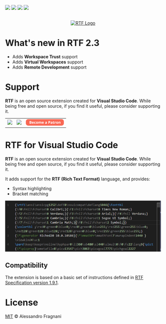 [![](https://vsmarketplacebadge.apphb.com/version-short/alefragnani.rtf.svg)](https://marketplace.visualstudio.com/items?itemName=alefragnani.rtf)
[![](https://vsmarketplacebadge.apphb.com/downloads-short/alefragnani.rtf.svg)](https://marketplace.visualstudio.com/items?itemName=alefragnani.rtf)
[![](https://vsmarketplacebadge.apphb.com/rating-short/alefragnani.rtf.svg)](https://marketplace.visualstudio.com/items?itemName=alefragnani.rtf)
[![](https://img.shields.io/github/workflow/status/alefragnani/vscode-language-rtf/CI)](https://github.com/alefragnani/vscode-language-rtf/actions?query=workflow%3ACI)

<p align="center">
  <br />
  <a title="Learn more about RTF" href="http://github.com/alefragnani/vscode-language-rtf"><img src="https://raw.githubusercontent.com/alefragnani/vscode-language-rtf/master/images/vscode-rtf-logo-readme.png" alt="RTF Logo" width="70%" /></a>
</p>

# What's new in RTF 2.3

* Adds **Workspace Trust** support
* Adds **Virtual Workspaces** support
* Adds **Remote Development** support

# Support

**RTF** is an open source extension created for **Visual Studio Code**. While being free and open source, if you find it useful, please consider supporting it.

<table align="center" width="60%" border="0">
  <tr>
    <td>
      <a title="Paypal" href="https://www.paypal.com/cgi-bin/webscr?cmd=_donations&business=EP57F3B6FXKTU&lc=US&item_name=Alessandro%20Fragnani&item_number=vscode%20extensions&currency_code=USD&bn=PP%2dDonationsBF%3abtn_donate_SM%2egif%3aNonHosted"><img src="https://www.paypalobjects.com/en_US/i/btn/btn_donate_SM.gif"/></a>
    </td>
    <td>
      <a title="Paypal" href="https://www.paypal.com/cgi-bin/webscr?cmd=_donations&business=EP57F3B6FXKTU&lc=BR&item_name=Alessandro%20Fragnani&item_number=vscode%20extensions&currency_code=BRL&bn=PP%2dDonationsBF%3abtn_donate_SM%2egif%3aNonHosted"><img src="https://www.paypalobjects.com/pt_BR/i/btn/btn_donate_SM.gif"/></a>
    </td>
    <td>
      <a title="Patreon" href="https://www.patreon.com/alefragnani"><img src="https://raw.githubusercontent.com/alefragnani/oss-resources/master/images/button-become-a-patron-rounded-small.png"/></a>
    </td>
  </tr>
</table>

# RTF for Visual Studio Code

**RTF** is an open source extension created for **Visual Studio Code**. While being free and open source, if you find it useful, please consider supporting it.

It adds support for the **RTF (Rich Text Format)** language, and provides:

* Syntax highlighting
* Bracket matching

![syntax](images/vscode-rtf-syntax.png)

## Compatibility

The extension is based on a basic set of instructions defined in [RTF Specification version 1.9.1](https://www.microsoft.com/en-us/download/details.aspx?id=10725). 

# License

[MIT](LICENSE.md) &copy; Alessandro Fragnani
